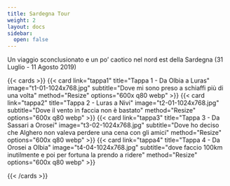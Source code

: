 ```yaml
---
title: Sardegna Tour
weight: 2
layout: docs
sidebar:
  open: false
---
```

Un viaggio sconclusionato e un po’ caotico nel nord est della Sardegna (31 Luglio - 11 Agosto 2019)

{{< cards >}}
  {{< card link="tappa1" title="Tappa 1 - Da Olbia a Luras" image="t1-01-1024x768.jpg" subtitle="Dove mi sono preso a schiaffi più di una volta" method="Resize" options="600x q80 webp" >}}
  {{< card link="tappa2" title="Tappa 2 - Luras a Nivi" image="t2-01-1024x768.jpg" subtitle="Dove il vento in faccia non è bastato" method="Resize" options="600x q80 webp" >}}
  {{< card link="tappa3" title="Tappa 3 - Da Sassari a Orosei" image="t3-02-1024x768.jpg" subtitle="Dove ho deciso che Alghero non valeva perdere una cena con gli amici" method="Resize" options="600x q80 webp" >}}
  {{< card link="tappa4" title="Tappa 4 - Da Orosei a Olbia" image="t4-04-1024x768.jpg" subtitle="dove faccio 100km inutilmente e poi per fortuna la prendo a ridere" method="Resize" options="600x q80 webp" >}}
  
{{< /cards >}}